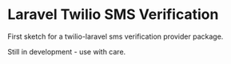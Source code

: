 # Laravel Twilio SMS Verification

First sketch for a twilio-laravel sms verification provider package.

Still in development - use with care.